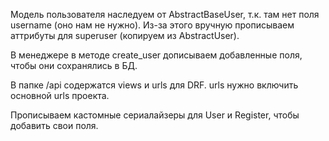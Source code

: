 Модель пользователя наследуем от AbstractBaseUser, т.к. там нет поля username (оно нам не нужно).
Из-за этого вручную прописываем аттрибуты для superuser (копируем из AbstractUser).

В менеджере в методе create_user дописываем добавленные поля, чтобы они сохранялись в БД.

В папке /api содержатся views и urls для DRF. urls нужно включить основной urls проекта.

Прописываем кастомные сериалайзеры для User и Register, чтобы добавить свои поля.
